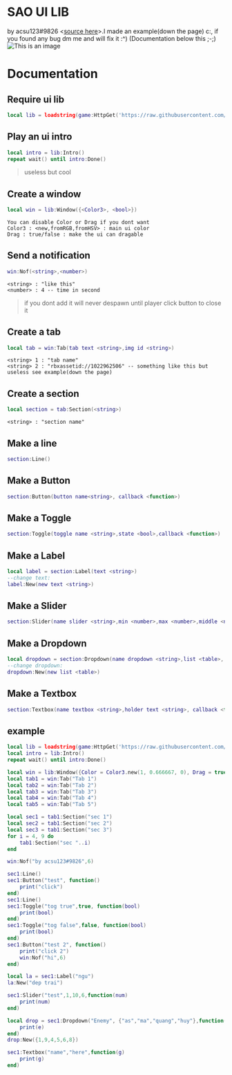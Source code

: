 # SAO UI LIB
by acsu123#9826 <[source here](https://github.com/acsu123/SAO_uLib/blob/main/source.lua)>.I made an example(down the page) c:, if you found any bug dm me and will fix it :^) (Documentation below this ;-;)
![This is an image](https://images-wixmp-ed30a86b8c4ca887773594c2.wixmp.com/f/1c575788-be7c-400f-a498-62ed0561990e/d81ie5b-70e1f3e6-4906-4b31-b1d6-10551d7960dc.jpg?token=eyJ0eXAiOiJKV1QiLCJhbGciOiJIUzI1NiJ9.eyJzdWIiOiJ1cm46YXBwOjdlMGQxODg5ODIyNjQzNzNhNWYwZDQxNWVhMGQyNmUwIiwiaXNzIjoidXJuOmFwcDo3ZTBkMTg4OTgyMjY0MzczYTVmMGQ0MTVlYTBkMjZlMCIsIm9iaiI6W1t7InBhdGgiOiJcL2ZcLzFjNTc1Nzg4LWJlN2MtNDAwZi1hNDk4LTYyZWQwNTYxOTkwZVwvZDgxaWU1Yi03MGUxZjNlNi00OTA2LTRiMzEtYjFkNi0xMDU1MWQ3OTYwZGMuanBnIn1dXSwiYXVkIjpbInVybjpzZXJ2aWNlOmZpbGUuZG93bmxvYWQiXX0.sw-q3LOpReEgm0aVG2xnaqd_6k0caGUyUqhnv3GlFrs)
# Documentation
## Require ui lib
```lua
local lib = loadstring(game:HttpGet('https://raw.githubusercontent.com/acsu123/SAO_uLib/main/source.lua'))()
```
## Play an ui intro
```lua
local intro = lib:Intro()
repeat wait() until intro:Done()
```
> useless but cool
## Create a window
```lua
local win = lib:Window({<Color3>, <bool>})
```
```
You can disable Color or Drag if you dont want
Color3 : <new,fromRGB,fromHSV> : main ui color
Drag : true/false : make the ui can dragable
```
## Send a notification
```lua
win:Nof(<string>,<number>)
```
```
<string> : "like this"
<number> : 4 -- time in second
```
> if you dont add <number> it will never despawn until player click button to close it
## Create a tab
```lua
local tab = win:Tab(tab text <string>,img id <string>)
```
```
<string> 1 : "tab name"
<string> 2 : "rbxassetid://1022962506" -- something like this but useless see example(down the page)
```
## Create a section
```lua
local section = tab:Section(<string>)
```
```
<string> : "section name"
```
## Make a line
```lua
section:Line()
```
  ## Make a Button
```lua
section:Button(button name<string>, callback <function>)
```
## Make a Toggle
```lua
section:Toggle(toggle name <string>,state <bool>,callback <function>)
```
## Make a Label
```lua
local label = section:Label(text <string>)
--change text:
label:New(new text <string>)
```
## Make a Slider
```lua
section:Slider(name slider <string>,min <number>,max <number>,middle <number>, callback <function>)
```
## Make a Dropdown
```lua
local dropdown = section:Dropdown(name dropdown <string>,list <table>, callback <function>)
--change dropdown:
dropdown:New(new list <table>)
```
## Make a Textbox
```lua
section:Textbox(name textbox <string>,holder text <string>, callback <function>)
```
## example
```lua
local lib = loadstring(game:HttpGet('https://raw.githubusercontent.com/acsu123/SAO_uLib/main/source.lua'))()
local intro = lib:Intro()
repeat wait() until intro:Done()

local win = lib:Window({Color = Color3.new(1, 0.666667, 0), Drag = true})
local tab1 = win:Tab("Tab 1")
local tab2 = win:Tab("Tab 2")
local tab3 = win:Tab("Tab 3")
local tab4 = win:Tab("Tab 4")
local tab5 = win:Tab("Tab 5")

local sec1 = tab1:Section("sec 1")
local sec2 = tab1:Section("sec 2")
local sec3 = tab1:Section("sec 3")
for i = 4, 9 do
	tab1:Section("sec "..i)
end

win:Nof("by acsu123#9826",6)

sec1:Line()
sec1:Button("test", function()
	print("click")
end)
sec1:Line()
sec1:Toggle("tog true",true, function(bool)
	print(bool)
end)
sec1:Toggle("tog false",false, function(bool)
	print(bool)
end)
sec1:Button("test 2", function()
	print("click 2")
	win:Nof("hi",6)
end)

local la = sec1:Label("ngu")
la:New("dep trai")

sec1:Slider("test",1,10,6,function(num)
	print(num)
end)

local drop = sec1:Dropdown("Enemy", {"as","ma","quang","huy"},function(e)
	print(e)
end)
drop:New({1,9,4,5,6,8})

sec1:Textbox("name","here",function(g)
	print(g)
end)
```
